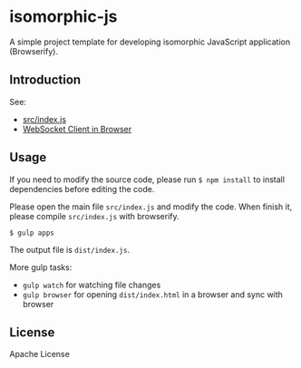 # isomorphic-js

A simple project template for developing isomorphic JavaScript application (Browserify).

## Introduction

See:

* [src/index.js](src/index.js)
* [WebSocket Client in Browser](https://tonicdev.com/jollen/56ecb25484ccdd11001ee412)

## Usage

If you need to modify the source code, please run ```$ npm install``` to install dependencies before editing the code.

Please open the main file ```src/index.js``` and modify the code. When finish it, please compile ```src/index.js``` with browserify.

```
$ gulp apps
```

The output file is ```dist/index.js```. 

More gulp tasks:

* ```gulp watch``` for watching file changes
* ```gulp browser``` for opening ```dist/index.html``` in a browser and sync with browser

## License

Apache License
